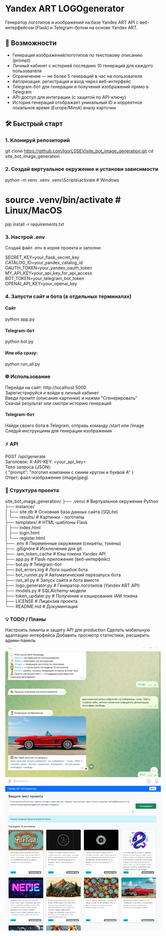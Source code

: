 # Yandex ART LOGOgenerator

Генератор логотипов и изображений на базе Yandex ART API с веб-интерфейсом (Flask) и Telegram-ботом на основе Yandex ART.

## 🚀 Возможности

- Генерация изображений/логотипов по текстовому описанию (prompt)
- Личный кабинет с историей последних 10 генераций для каждого пользователя
- Ограничение — не более 5 генераций в час на пользователя
- Авторизация: регистрация и вход через веб-интерфейс
- Telegram-бот для генерации и получения изображений прямо в Telegram
- API-доступ для интеграции (с защитой по API-ключу)
- История генераций отображает уникальный ID и корректное локальное время (Europe/Minsk) внизу карточки

## 🛠️ Быстрый старт

### 1. Клонируй репозиторий
git clone https://github.com/IgorL0SEV/site_bot_image_generation.git
cd site_bot_image_generation

### 2. Создай виртуальное окружение и установи зависимости
python -m venv .venv
.venv\Scripts\activate      # Windows

# source .venv/bin/activate # Linux/MacOS
pip install -r requirements.txt

### 3. Настрой .env
Создай файл .env в корне проекта и заполни:

SECRET_KEY=your_flask_secret_key  
CATALOG_ID=your_yandex_catalog_id  
OAUTH_TOKEN=your_yandex_oauth_token  
MY_API_KEY=your_api_key_for_api_access  
BOT_TOKEN=your_telegram_bot_token  
OPENAI_API_KEY=your_openai_key


### 4. Запусти сайт и бота (в отдельных терминалах)
#### Сайт
python app.py

#### Telegram-бот  
python bot.py

#### Или оба сразу:
python run_all.py

### 🌐 Использование
Перейди на сайт: http://localhost:5000  
Зарегистрируйся и войди в личный кабинет  
Введи промпт (описание картинки) и нажми "Сгенерировать"  
Скачай результат или смотри историю генераций

#### Telegram-бот
Найди своего бота в Telegram, отправь команду /start или /image  
Следуй инструкциям для генерации изображения

### ⚡ API
POST /api/generate  
Заголовок: X-API-KEY: <your_api_key>  
Тело запроса (JSON):  
{ "prompt": "логотип компании с синим кругом и буквой A" }  
Ответ: файл-изображение (image/jpeg)

### 📁 Структура проекта
site_bot_image_generation/
├── .venv/                     # Виртуальное окружение Python  
├── instance/  
│   ├── site.db                # Основная база данных сайта (SQLite)  
│   └── results/               # Картинки - логотипы  
├── templates/                 # HTML-шаблоны Flask  
│   ├── index.html  
│   ├── login.html  
│   └── register.html  
├── .env                       # Переменные окружения (секреты, токены)  
├── .gitignore                 # Исключения для git  
├── .iam_token_cache           # Кэш токена Yandex API  
├── app.py                     # Flask-приложение (веб-интерфейс)  
├── bot.py                     # Telegram-бот  
├── bot_errors.log             # Логи ошибок бота  
├── bot_runner.py              # Автоматический перезапуск бота  
├── run_all.py                 # Запуск сайта и бота вместе  
├── logo_generator.py          # Генератор логотипов (Yandex ART API)  
├── models.py                  # SQLAlchemy-модели  
├── token_updater.py           # Получение и кэширование IAM токена  
├── LICENSE                    # Лицензия проекта  
└── README.md                  # Документация  



### 💡 TODO / Планы
Настроить лимиты и защиту API для production
Сделать мобильную адаптацию интерфейса
Добавить просмотр статистики, расширить админ-панель

<img alt="img_2.png" src="img_2.png" title="Пример бот"/>
<img alt="img.png" src="img.png" title="Пример"/>
